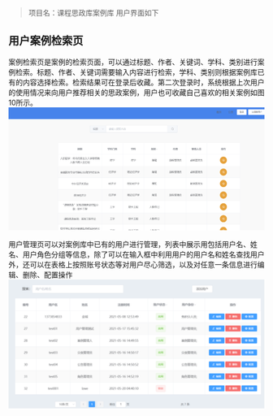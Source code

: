 > 项目名：课程思政库案例库
> 用户界面如下

## 用户案例检索页
案例检索页是案例的检索页面，可以通过标题、作者、关键词、学科、类别进行案例检索。标题、作者、关键词需要输入内容进行检索，学科、类别则根据案例库已有的内容选择检索。检索结果可在登录后收藏。第二次登录时，系统根据上次用户的使用情况来向用户推荐相关的思政案例，用户也可收藏自己喜欢的相关案例如图10所示。
![用户案例检索页](images/main.png)


用户管理页可以对案例库中已有的用户进行管理，列表中展示用包括用户名、姓名、用户角色分组等信息，除了可以在输入框中利用用户的用户名和姓名查找用户外，还可以在表格上按照账号状态等对用户尽心筛选，以及对任意一条信息进行编辑、删除、配置操作
![用户案例检索页](images/control.png)